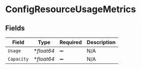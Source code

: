 # ConfigResourceUsageMetrics


## Fields

| Field              | Type               | Required           | Description        |
| ------------------ | ------------------ | ------------------ | ------------------ |
| `Usage`            | **float64*         | :heavy_minus_sign: | N/A                |
| `Capacity`         | **float64*         | :heavy_minus_sign: | N/A                |
